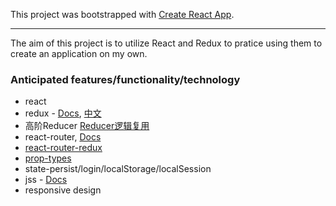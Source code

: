This project was bootstrapped with [Create React App](https://github.com/facebookincubator/create-react-app).

---
The aim of this project is to utilize React and Redux to pratice using them to create an application on my own.

### Anticipated features/functionality/technology
* react
* redux - [Docs](http://redux.js.org/), [中文](http://cn.redux.js.org/docs/basics/Actions.html)
* 高阶Reducer [Reducer逻辑复用](http://cn.redux.js.org/docs/recipes/reducers/ReusingReducerLogic.html)
* react-router, [Docs](https://reacttraining.com/react-router/)
* [react-router-redux](https://github.com/ReactTraining/react-router/tree/master/packages/react-router-redux#readme)
* [prop-types](https://github.com/facebook/prop-types)
* state-persist/login/localStorage/localSession
* jss - [Docs](http://cssinjs.org/?v=v9.0.0)
* responsive design

